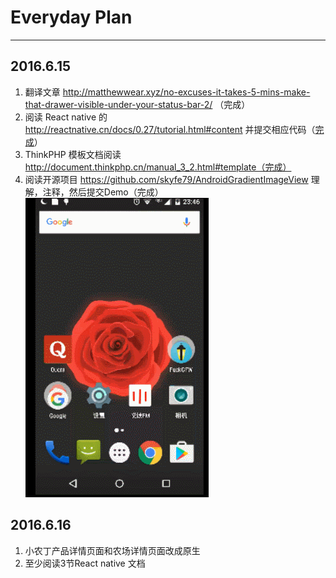 # Everyday Plan #
******
## 2016.6.15 ##
1. 翻译文章  http://matthewwear.xyz/no-excuses-it-takes-5-mins-make-that-drawer-visible-under-your-status-bar-2/     （完成）
2. 阅读 React native 的 http://reactnative.cn/docs/0.27/tutorial.html#content  并提交相应代码（[完成](https://github.com/adamin1990/LearnReactNative/commit/4b6de4ea9412e873f52c16e129fdf3f1b9760f0a)）
3. ThinkPHP 模板文档阅读 http://document.thinkphp.cn/manual_3_2.html#template（完成）
4. 阅读开源项目 https://github.com/skyfe79/AndroidGradientImageView 理解，注释，然后提交Demo（完成）![](img/gradientimageview.gif)

## 2016.6.16 ##
1. 小农丁产品详情页面和农场详情页面改成原生
2. 至少阅读3节React native 文档